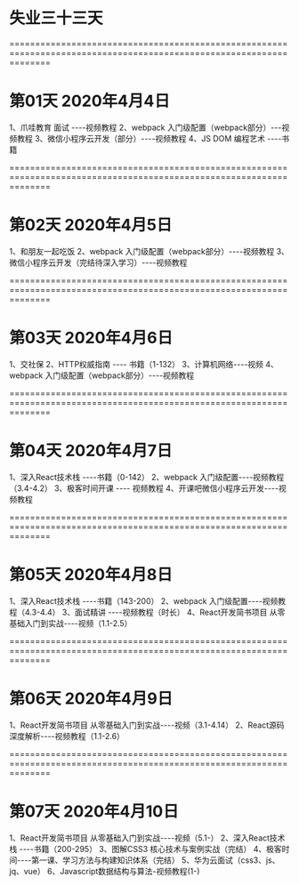 # 失业三十三天


====================================================================================================================
# 第01天 2020年4月4日

1、爪哇教育 面试 ----视频教程
2、webpack 入门级配置（webpack部分）---视频教程
3、微信小程序云开发（部分）----视频教程
4、JS DOM 编程艺术 ----书籍


====================================================================================================================
# 第02天 2020年4月5日
1、和朋友一起吃饭
2、webpack 入门级配置（webpack部分）----视频教程
3、微信小程序云开发（完结待深入学习）----视频教程


====================================================================================================================
# 第03天 2020年4月6日
1、交社保
2、HTTP权威指南 ---- 书籍（1-132）
3、计算机网络----视频
4、webpack 入门级配置（webpack部分）----视频教程


====================================================================================================================
# 第04天 2020年4月7日
1、深入React技术栈 ----书籍（0-142）
2、webpack 入门级配置----视频教程（3.4-4.2）
3、极客时间开课 ---- 视频教程
4、开课吧微信小程序云开发----视频教程


====================================================================================================================
# 第05天 2020年4月8日
1、深入React技术栈 ----书籍（143-200）
2、webpack 入门级配置----视频教程（4.3-4.4）
3、面试精讲 ----视频教程（时长）
4、React开发简书项目 从零基础入门到实战----视频（1.1-2.5）



====================================================================================================================
# 第06天 2020年4月9日
1、React开发简书项目 从零基础入门到实战----视频（3.1-4.14）
2、React源码深度解析----视频教程（1.1-2.6）


====================================================================================================================
# 第07天 2020年4月10日
1、React开发简书项目 从零基础入门到实战----视频（5.1-）
2、深入React技术栈 ----书籍（200-295）
3、图解CSS3 核心技术与案例实战（完结）
4、极客时间----第一课、学习方法与构建知识体系（完结）
5、华为云面试（css3、js、jq、vue）
6、Javascript数据结构与算法-视频教程(1-)

